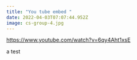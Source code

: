 ```yaml
---
title: "You tube embed "
date: 2022-04-03T07:07:44.952Z
image: cs-group-4.jpg
---
```

<https://www.youtube.com/watch?v=6qy4Aht1xsE>



a test